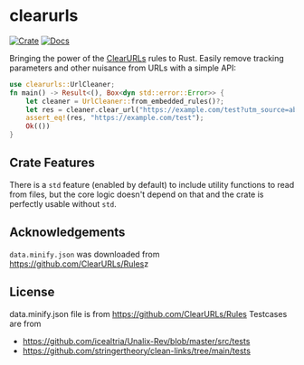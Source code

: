 # clearurls

[![Crate](https://img.shields.io/crates/v/clearurls.svg)](https://crates.io/crates/clearurls)
[![Docs](https://docs.rs/clearurls/badge.svg)](https://docs.rs/clearurls)

Bringing the power of the [ClearURLs](https://clearurls.xyz/) rules to Rust.
Easily remove tracking parameters and other nuisance from URLs with a simple API:

```rust
use clearurls::UrlCleaner;
fn main() -> Result<(), Box<dyn std::error::Error>> {
    let cleaner = UrlCleaner::from_embedded_rules()?;
    let res = cleaner.clear_url("https://example.com/test?utm_source=abc")?;
    assert_eq!(res, "https://example.com/test");
    Ok(())
}
```


## Crate Features

There is a `std` feature (enabled by default) to include utility functions to read from files,
but the core logic doesn't depend on that and the crate is perfectly usable without `std`.

## Acknowledgements
`data.minify.json` was downloaded from <https://github.com/ClearURLs/Rules>z


## License

data.minify.json file is from <https://github.com/ClearURLs/Rules>
Testcases are from

- <https://github.com/icealtria/Unalix-Rev/blob/master/src/tests>
- <https://github.com/stringertheory/clean-links/tree/main/tests>
